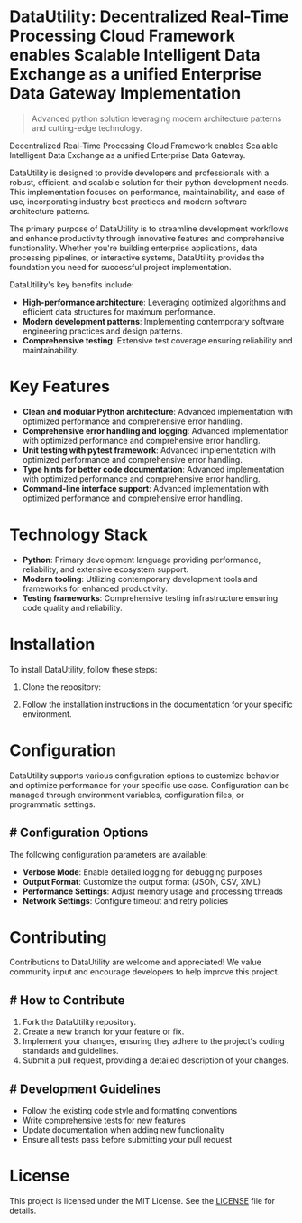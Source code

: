 <!-- fallback_DataUtility_20251020120121_41960 -->

# DataUtility: Decentralized Real-Time Processing Cloud Framework enables Scalable Intelligent Data Exchange as a unified Enterprise Data Gateway Implementation
> Advanced python solution leveraging modern architecture patterns and cutting-edge technology.

Decentralized Real-Time Processing Cloud Framework enables Scalable Intelligent Data Exchange as a unified Enterprise Data Gateway.

DataUtility is designed to provide developers and professionals with a robust, efficient, and scalable solution for their python development needs. This implementation focuses on performance, maintainability, and ease of use, incorporating industry best practices and modern software architecture patterns.

The primary purpose of DataUtility is to streamline development workflows and enhance productivity through innovative features and comprehensive functionality. Whether you're building enterprise applications, data processing pipelines, or interactive systems, DataUtility provides the foundation you need for successful project implementation.

DataUtility's key benefits include:

* **High-performance architecture**: Leveraging optimized algorithms and efficient data structures for maximum performance.
* **Modern development patterns**: Implementing contemporary software engineering practices and design patterns.
* **Comprehensive testing**: Extensive test coverage ensuring reliability and maintainability.

# Key Features

* **Clean and modular Python architecture**: Advanced implementation with optimized performance and comprehensive error handling.
* **Comprehensive error handling and logging**: Advanced implementation with optimized performance and comprehensive error handling.
* **Unit testing with pytest framework**: Advanced implementation with optimized performance and comprehensive error handling.
* **Type hints for better code documentation**: Advanced implementation with optimized performance and comprehensive error handling.
* **Command-line interface support**: Advanced implementation with optimized performance and comprehensive error handling.

# Technology Stack

* **Python**: Primary development language providing performance, reliability, and extensive ecosystem support.
* **Modern tooling**: Utilizing contemporary development tools and frameworks for enhanced productivity.
* **Testing frameworks**: Comprehensive testing infrastructure ensuring code quality and reliability.

# Installation

To install DataUtility, follow these steps:

1. Clone the repository:


2. Follow the installation instructions in the documentation for your specific environment.

# Configuration

DataUtility supports various configuration options to customize behavior and optimize performance for your specific use case. Configuration can be managed through environment variables, configuration files, or programmatic settings.

## # Configuration Options

The following configuration parameters are available:

* **Verbose Mode**: Enable detailed logging for debugging purposes
* **Output Format**: Customize the output format (JSON, CSV, XML)
* **Performance Settings**: Adjust memory usage and processing threads
* **Network Settings**: Configure timeout and retry policies

# Contributing

Contributions to DataUtility are welcome and appreciated! We value community input and encourage developers to help improve this project.

## # How to Contribute

1. Fork the DataUtility repository.
2. Create a new branch for your feature or fix.
3. Implement your changes, ensuring they adhere to the project's coding standards and guidelines.
4. Submit a pull request, providing a detailed description of your changes.

## # Development Guidelines

* Follow the existing code style and formatting conventions
* Write comprehensive tests for new features
* Update documentation when adding new functionality
* Ensure all tests pass before submitting your pull request

# License

This project is licensed under the MIT License. See the [LICENSE](https://github.com/paaak/DataUtility/blob/main/LICENSE) file for details.
